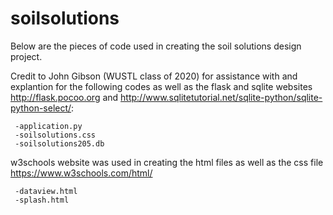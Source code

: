 # soilsolutions
Below are the pieces of code used in creating the soil solutions design project.

Credit to John Gibson (WUSTL class of 2020) for assistance with and explantion for the following codes as well as the flask and sqlite websites http://flask.pocoo.org and http://www.sqlitetutorial.net/sqlite-python/sqlite-python-select/:

     -application.py
     -soilsolutions.css
     -soilsolutions205.db
     
w3schools website was used in creating the html files as well as the css file https://www.w3schools.com/html/ 
     
     -dataview.html
     -splash.html
     
